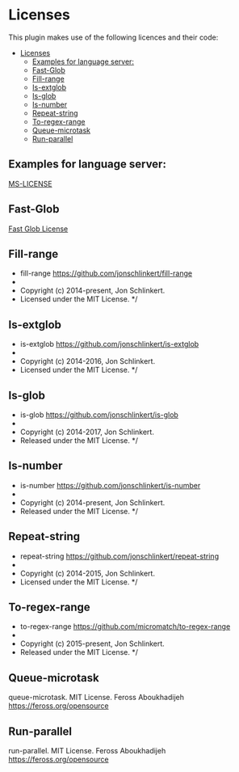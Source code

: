 # Licenses

This plugin makes use of the following licences and their code:

- [Licenses](#licenses)
	- [Examples for language server:](#examples-for-language-server)
	- [Fast-Glob](#fast-glob)
	- [Fill-range](#fill-range)
	- [Is-extglob](#is-extglob)
	- [Is-glob](#is-glob)
	- [Is-number](#is-number)
	- [Repeat-string](#repeat-string)
	- [To-regex-range](#to-regex-range)
	- [Queue-microtask](#queue-microtask)
	- [Run-parallel](#run-parallel)

## Examples for language server:

[MS-LICENSE](./MC-LICENSE)

## Fast-Glob

[Fast Glob License](./fast-glob.txt)

## Fill-range

- fill-range <https://github.com/jonschlinkert/fill-range>
-
- Copyright (c) 2014-present, Jon Schlinkert.
- Licensed under the MIT License. \*/

## Is-extglob

- is-extglob <https://github.com/jonschlinkert/is-extglob>
-
- Copyright (c) 2014-2016, Jon Schlinkert.
- Licensed under the MIT License. \*/

## Is-glob

- is-glob <https://github.com/jonschlinkert/is-glob>
-
- Copyright (c) 2014-2017, Jon Schlinkert.
- Released under the MIT License. \*/

## Is-number

- is-number <https://github.com/jonschlinkert/is-number>
-
- Copyright (c) 2014-present, Jon Schlinkert.
- Released under the MIT License. \*/

## Repeat-string

- repeat-string <https://github.com/jonschlinkert/repeat-string>
-
- Copyright (c) 2014-2015, Jon Schlinkert.
- Licensed under the MIT License. \*/

## To-regex-range

- to-regex-range <https://github.com/micromatch/to-regex-range>
-
- Copyright (c) 2015-present, Jon Schlinkert.
- Released under the MIT License. \*/

## Queue-microtask

queue-microtask. MIT License. Feross Aboukhadijeh <https://feross.org/opensource>

## Run-parallel

run-parallel. MIT License. Feross Aboukhadijeh <https://feross.org/opensource>

